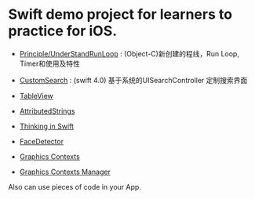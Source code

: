 # Swift demo project for learners to practice for iOS. 

* [Principle/UnderStandRunLoop](https://github.com/stoull/CodeFragment/tree/master/Principle/UnderStandRunLoop) : (Object-C)新创建的程线，Run Loop, Timer和使用及特性

* [CustomSearch](https://github.com/stoull/CodeFragment/tree/master/CustomSearch) : (swift 4.0) 基于系统的UISearchController 定制搜索界面

* [TableView](https://github.com/stoull/Swift-Demo-Project/tree/master/TableView "TableView")

* [AttributedStrings](https://github.com/stoull/Swift-Demo-Project/tree/master/AttributedStrings "AttributedStrings")

* [Thinking in Swift](https://github.com/stoull/Swift-Demo-Project/tree/master/Thinking%20in%20Swift "Thinking in Swift")

* [FaceDetector](https://github.com/stoull/Swift-Demo-Project/tree/master/FaceDetector "FaceDetector")

* [Graphics Contexts](https://github.com/stoull/Swift-Demo-Project/tree/master/Graphics%20Contexts "Graphics Contexts")

* [Graphics Contexts Manager](https://github.com/stoull/Swift-Demo-Project/tree/master/Graphics%20Contexts%20Manager "Graphics Contexts Manager")


Also can use pieces of code in your App.